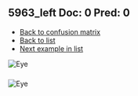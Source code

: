 ## 5963_left Doc: 0 Pred: 0
- [Back to confusion matrix](https://github.com/juliandewit/kaggle_retinopathy/blob/master/matrix.md)
- [Back to list](https://github.com/juliandewit/kaggle_retinopathy/blob/master/lists/00/list.md)
- [Next example in list](https://github.com/juliandewit/kaggle_retinopathy/blob/master/lists/00/59/5968_left.md)

![Eye](https://retinopaty.blob.core.windows.net/size1024/5963_left_0.jpeg)

### 

![Eye]()
